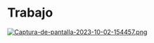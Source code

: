 # Trabajo

[![Captura-de-pantalla-2023-10-02-154457.png](https://i.postimg.cc/gjpzcD0Z/Captura-de-pantalla-2023-10-02-154457.png)](https://postimg.cc/5YPdn8L4)
